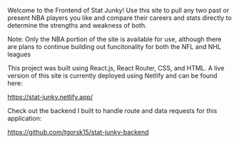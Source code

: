 Welcome to the Frontend of Stat Junky!  Use this site to pull any two 
past or present NBA players you like and compare their careers and stats directly to 
determine the strengths and weakness of both.

Note: Only the NBA portion of the site is available for use, although there are plans
to continue building out funcitonality for both the NFL and NHL leagues

This project was built using React.js, React Router, CSS, and HTML. A live version of this
site is currently deployed using Netlify and can be found here:

https://stat-junky.netlify.app/


Check out the backend I built to handle route and data requests for this application:

https://github.com/tgorsk15/stat-junky-backend
